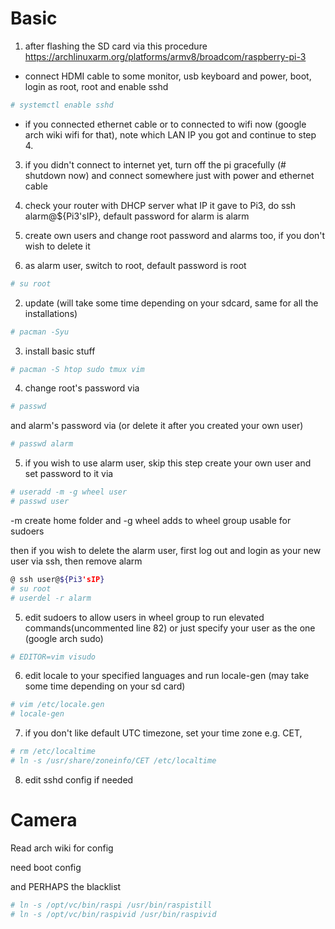 # Basic

1. after flashing the SD card via this procedure https://archlinuxarm.org/platforms/armv8/broadcom/raspberry-pi-3

  * connect HDMI cable to some monitor, usb keyboard and power, boot, login as root, root and enable sshd
```bash
# systemctl enable sshd
```

  * if you connected ethernet cable or to connected to wifi now (google arch wiki wifi for that), note which LAN IP you got and continue to step 4.

3. if you didn't connect to internet yet, turn off the pi gracefully (# shutdown now) and connect somewhere just with power and ethernet cable

3. check your router with DHCP server what IP it gave to Pi3, do ssh alarm@${Pi3'sIP}, default password for alarm is alarm

4. create own users and change root password and alarms too, if you don't wish to delete it

  1. as alarm user, switch to root, default password is root
  ```bash
  # su root
  ```

  2.  update (will take some time depending on your sdcard, same for all the installations)

  ```bash
  # pacman -Syu
  ```

  3.  install basic stuff

  ```bash
  # pacman -S htop sudo tmux vim
  ```

  4.  change root's password via

 ```bash
 # passwd
 ```

  and alarm's password via (or delete it after you created your own user)
```bash
# passwd alarm
```

  5.  if you wish to use alarm user, skip this step
    create your own user and set password to it via

  ```bash
  # useradd -m -g wheel user
  # passwd user
  ```

  -m create home folder and -g wheel adds to wheel group usable for sudoers

  then if you wish to delete the alarm user, first log out and login as your new user via ssh, then remove alarm
```bash
@ ssh user@${Pi3'sIP}
# su root
# userdel -r alarm
```

5. edit sudoers to allow users in wheel group to run elevated commands(uncommented line 82) or just specify your user as the one (google arch sudo)

```bash
# EDITOR=vim visudo
```

6. edit locale to your specified languages and run locale-gen (may take some time depending on your sd card)

 ```bash
# vim /etc/locale.gen
# locale-gen
```
7. if you don't like default UTC timezone, set your time zone e.g. CET,

```bash
# rm /etc/localtime
# ln -s /usr/share/zoneinfo/CET /etc/localtime
```
8. edit sshd config if needed

# Camera

Read arch wiki for config

need boot config

and PERHAPS the blacklist

```bash
# ln -s /opt/vc/bin/raspi /usr/bin/raspistill
# ln -s /opt/vc/bin/raspivid /usr/bin/raspivid
`````
